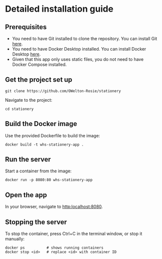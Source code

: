 # Detailed installation guide
## Prerequisites
- You need to have Git installed to clone the repository. You can install Git [here](https://git-scm.com/downloads).
- You need to have Docker Desktop installed. You can install Docker Desktop [here](https://www.docker.com/products/docker-desktop/).
- Given that this app only uses static files, you do not need to have Docker Compose installed.

## Get the project set up
```
git clone https://github.com/OWelton-Rosie/stationery
```

Navigate to the project:
```
cd stationery
```

## Build the Docker image
Use the provided Dockerfile to build the image:
```
docker build -t whs-stationery-app .
```

## Run the server
Start a container from the image:
```
docker run -p 8080:80 whs-stationery-app
```

## Open the app
In your browser, navigate to [http:localhost:8080](http:localhost:8080).

## Stopping the server
To stop the container, press Ctrl+C in the terminal window, or stop it manually:
```
docker ps          # shows running containers
docker stop <id>   # replace <id> with container ID
```